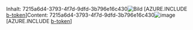 <span data-ttu-id="8eaa2-101">Inhalt: 7215a6d4-3793-4f7d-9dfd-3b796e16c430![Bild](91f40f19-92a1-4f7f-87ba-d75d1d7864ff.png)
[AZURE.INCLUDE [b-token](1af79ea5-3159-4de6-b0d5-58e28b90229c.md)]</span><span class="sxs-lookup"><span data-stu-id="8eaa2-101">Content: 7215a6d4-3793-4f7d-9dfd-3b796e16c430![image](91f40f19-92a1-4f7f-87ba-d75d1d7864ff.png)
[AZURE.INCLUDE [b-token](1af79ea5-3159-4de6-b0d5-58e28b90229c.md)]</span></span>
